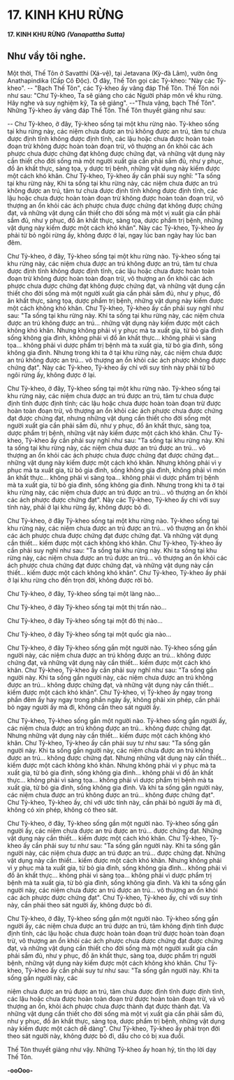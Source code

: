 # 17. KINH KHU RỪNG

**17. KINH KHU RỪNG**
***(Vanapattha Sutta)***

## Như vầy tôi nghe.

Một thời, Thế Tôn ở Savatthi (Xá-vệ), tại Jetavana (Kỳ-đà Lâm), vườn ông Anathapindika (Cấp Cô
Ðộc). Ở đây, Thế Tôn gọi các Tỷ-kheo: "Này các Tỷ-kheo". -- "Bạch Thế Tôn", các Tỷ-kheo ấy vâng
đáp Thế Tôn. Thế Tôn nói như sau: "Chư Tỷ-kheo, Ta sẽ giảng cho các Người pháp môn về khu rừng.
Hãy nghe và suy nghiệm kỹ, Ta sẽ giảng". --"Thưa vâng, bạch Thế Tôn". Những Tỷ-kheo ấy vâng đáp
Thế Tôn. Thế Tôn thuyết giảng như sau:

-- Chư Tỷ-kheo, ở đây, Tỷ-kheo sống tại một khu rừng nào. Tỷ-kheo sống tại khu rừng này, các niệm
chưa được an trú không được an trú, tâm tư chưa được định tĩnh không được định tĩnh, các lậu hoặc
chưa được hoàn toàn đoạn trừ không được hoàn toàn đoạn trừ, vô thượng an ổn khỏi các ách phược chưa
được chứng đạt không được chứng đạt, và những vật dụng này cần thiết cho đời sống mà một người
xuất gia cần phải sắm đủ, như y phục, đồ ăn khất thực, sàng tọa, y dược trị bệnh, những vật dụng này
kiếm được một cách khó khăn. Chư Tỷ-kheo, Tỷ-kheo ấy cần phải suy nghĩ: "Ta sống tại khu rừng này,
Khi ta sống tại khu rừng này, các niệm chưa được an trú không được an trú, tâm tư chưa được định tĩnh
không được định tĩnh, các lậu hoặc chưa được hoàn toàn đoạn trừ không được hoàn toàn đoạn trừ, vô
thượng an ổn khỏi các ách phược chưa được chứng đạt không được chứng đạt, và những vật dụng cần
thiết cho đời sống mà một vị xuất gia cần phải sắm đủ, như y phục, đồ ăn khất thực, sàng tọa, dược
phẩm trị bệnh, những vật dụng này kiếm được một cách khó khăn". Này các Tỷ-kheo, Tỷ-kheo ấy phải
từ bỏ ngôi rừng ấy, không được ở lại, ngay lúc ban ngày hay lúc ban đêm.

Chư Tỷ-kheo, ở đây, Tỷ-kheo sống tại một khu rừng nào. Tỷ-kheo sống tại khu rừng này, các niệm chưa
được an trú không được an trú, tâm tư chưa được định tĩnh không được định tĩnh, các lậu hoặc chưa
được hoàn toàn đoạn trừ không được hoàn toàn đoạn trừ, vô thượng an ổn khỏi các ách phược chưa
được chứng đạt không được chứng đạt, và những vật dụng cần thiết cho đời sống mà một người xuất gia
cần phải sắm đủ, như y phục, đồ ăn khất thực, sàng tọa, dược phẩm trị bệnh, những vật dụng này kiếm
được một cách không khó khăn. Chư Tỷ-kheo, Tỷ-kheo ấy cần phải suy nghĩ như sau: "Ta sống tại khu
rừng này. Khi ta sống tại khu rừng này, các niệm chưa được an trú không được an trú... những vật dụng
này kiếm được một cách không khó khăn. Nhưng không phải vì y phục mà ta xuất gia, từ bỏ gia đình
sống không gia đình, không phải vì đồ ăn khất thực... không phải vì sàng tọa... không phải vì dược phẩm
trị bệnh mà ta xuất gia, từ bỏ gia đình, sống không gia đình. Nhưng trong khi ta ở tại khu rừng này, các
niệm chưa được an trú không được an trú... vô thượng an ổn khỏi các ách phược không được chứng
đạt". Này các Tỷ-kheo, Tỷ-kheo ấy chỉ với suy tính này phải từ bỏ ngôi rừng ấy, không được ở lại.

Chư Tỷ-kheo, ở đây, Tỷ-kheo sống tại một khu rừng nào. Tỷ-kheo sống tại khu rừng này, các niệm chưa
được an trú được an trú, tâm tư chưa được định tĩnh được định tĩnh; các lậu hoặc chưa được hoàn toàn
đoạn trừ được hoàn toàn đoạn trừ, vô thượng an ổn khỏi các ách phược chưa được chứng đạt được
chứng đạt, nhưng những vật dụng cần thiết cho đời sống một người xuất gia cần phải sắm đủ, như y
phục, đồ ăn khất thực, sàng tọa, dược phẩm trị bệnh, những vật này kiếm được một cách khó khăn. Chư
Tỷ-kheo, Tỷ-kheo ấy cần phải suy nghĩ như sau: "Ta sống tại khu rừng này. Khi ta sống tại khu rừng
này, các niệm chưa được an trú được an trú... vô thượng an ổn khỏi các ách phược chưa được chứng đạt
được chứng đạt... những vật dụng này kiếm được một cách khó khăn. Nhưng không phải vì y phục mà ta
xuất gia, từ bỏ gia đình, sống không gia đình, không phải vì món ăn khất thực... không phải vì sàng tọa...
không phải vì dược phẩm trị bệnh mà ta xuất gia, từ bỏ gia đình, sống không gia đình. Nhưng trong khi
ta ở tại khu rừng này, các niệm chưa được an trú được an trú... vô thượng an ổn khỏi các ách phược
được chứng đạt". Này các Tỷ-kheo, Tỷ-kheo ấy chỉ với suy tính này, phải ở lại khu rừng ấy, không được
bỏ đi.

Chư Tỷ-kheo, ở đây Tỷ-kheo sống tại một khu rừng nào. Tỷ-kheo sống tại khu rừng này, các niệm chưa
được an trú được an trú... vô thượng an ổn khỏi các ách phược chưa được chứng đạt được chứng đạt. Và
những vật dụng cần thiết... kiếm được một cách không khó khăn. Chư Tỷ-kheo, Tỷ-kheo ấy cần phải suy
nghĩ như sau: "Ta sống tại khu rừng này. Khi ta sống tại khu rừng này, các niệm chưa được an trú được
an trú... vô thượng an ổn khỏi các ách phược chưa chứng đạt được chứng đạt, và những vật dụng này
cần thiết... kiếm được một cách không khó khăn". Chư Tỷ-kheo, Tỷ-kheo ấy phải ở lại khu rừng cho đến
trọn đời, không được rời bỏ.

Chư Tỷ-kheo, ở đây, Tỷ-kheo sống tại một làng nào...

Chư Tỷ-kheo, ở đây Tỷ-kheo sống tại một thị trấn nào...

Chư Tỷ-kheo, ở đây Tỷ-kheo sống tại một đô thị nào...

Chư Tỷ-kheo, ở đây Tỷ-kheo sống tại một quốc gia nào...

Chư Tỷ-kheo, ở đây Tỷ-kheo sống gần một người nào. Tỷ-kheo sống gần người này, các niệm chưa
được an trú không được an trú... không được chứng đạt, và những vật dụng này cần thiết... kiếm được
một cách khó khăn. Chư Tỷ-kheo, Tỷ-kheo ấy cần phải suy nghĩ như sau: "Ta sống gần người này. Khi
ta sống gần người này, các niệm chưa được an trú không được an trú... không được chứng đạt, và những
vật dụng này cần thiết... kiếm được một cách khó khăn". Chư Tỷ-kheo, vị Tỷ-kheo ấy ngay trong phần
đêm ấy hay ngay trong phần ngày ấy, không phải xin phép, cần phải bỏ ngay người ấy mà đi, không cần
theo sát người ấy.

Chư Tỷ-kheo, Tỷ-kheo sống gần một người nào. Tỷ-kheo sống gần người ấy, các niệm chưa được an trú
không được an trú... không được chứng đạt. Nhưng những vật dụng này cần thiết... kiếm được một cách
không khó khăn. Chư Tỷ-kheo, Tỷ-kheo ấy cần phải suy tư như sau: "Ta sống gần người này. Khi ta
sống gần người này, các niệm chưa được an trú không được an trú... không được chứng đạt. Nhưng
những vật dụng này cần thiết... kiếm được một cách không khó khăn. Nhưng không phải vì y phục mà ta
xuất gia, từ bỏ gia đình, sống không gia đình... không phải vì đồ ăn khất thực... không phải vì sàng tọa...
không phải vì dược phẩm trị bệnh mà ta xuất gia, từ bỏ gia đình, sống không gia đình. Và khi ta sống
gần người này, các niệm chưa được an trú không được an trú... không được chứng đạt". Chư Tỷ-kheo,
Tỷ-kheo ấy, chỉ với ước tính này, cần phải bỏ người ấy mà đi, không có xin phép, không có theo sát.

Chư Tỷ-kheo, ở đây, Tỷ-kheo sống gần một người nào. Tỷ-kheo sống gần người ấy, các niệm chưa được
an trú được an trú... được chứng đạt. Những vật dụng này cần thiết... kiếm được một cách khó khăn.
Chư Tỷ-kheo, Tỷ-kheo ấy cần phải suy tư như sau: "Ta sống gần người này. Khi ta sống gần người này,
các niệm chưa được an trú được an trú... được chứng đạt. Những vật dụng này cần thiết... kiếm được
một cách khó khăn. Nhưng không phải vì y phục mà ta xuất gia, từ bỏ gia đình, sống không gia đình...
không phải vì đồ ăn khất thực... không phải vì sàng tọa... không phải vì dược phẩm trị bệnh mà ta xuất
gia, từ bỏ gia đình, sống không gia đình. Và khi ta sống gần người này, các niệm chưa được an trú được
an trú... vô thượng an ổn khỏi các ách phược được chứng đạt". Chư Tỷ-kheo, Tỷ-kheo ấy, chỉ với suy
tính này, cần phải theo sát người ấy, không được bỏ đi.

Chư Tỷ-kheo, ở đây, Tỷ-kheo sống gần một người nào. Tỷ-kheo sống gần người ấy, các niệm chưa được
an trú được an trú, tâm không định tĩnh được định tĩnh, các lậu hoặc chưa được hoàn toàn đoạn trừ được
hoàn toàn đoạn trừ, vô thượng an ổn khỏi các ách phược chưa được chứng đạt được chứng đạt, và những
vật dụng cần thiết cho đời sống mà một người xuất gia cần phải sắm đủ, như y phục, đồ ăn khất thực,
sàng tọa, dược phẩm trị người bệnh, những vật dụng này kiếm được một cách không khó khăn. Chư Tỷ-
kheo, Tỷ-kheo ấy cần phải suy tư như sau: "Ta sống gần người này. Khi ta sống gần người này, các

niệm chưa được an trú được an trú, tâm chưa được định tĩnh được định tĩnh, các lậu hoặc chưa được
hoàn toàn đoạn trừ được hoàn toàn đoạn trừ, và vô thượng an ổn, khỏi ách phược chưa được thành đạt
được thành đạt. Và những vật dụng cần thiết cho đời sống mà một vị xuất gia cần phải sắm đủ, như y
phục, đồ ăn khất thực, sàng tọa, dược phẩm trị bệnh, những vật dụng này kiếm được một cách dễ dàng".
Chư Tỷ-kheo, Tỷ-kheo ấy phải trọn đời theo sát người này, không được bỏ đi, dầu cho có bị xua đuổi.

Thế Tôn thuyết giảng như vậy. Những Tỷ-kheo ấy hoan hỷ, tín thọ lời dạy Thế Tôn.

**-ooOoo-**


